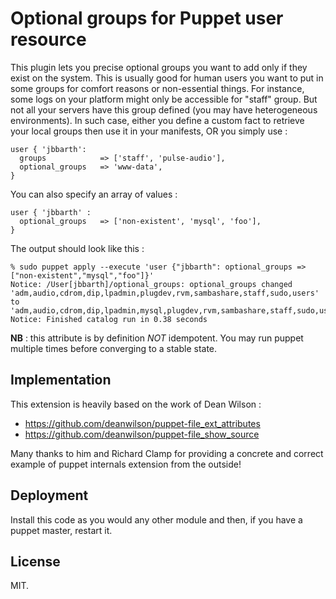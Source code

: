 Optional groups for Puppet user resource
========================================

This plugin lets you precise optional groups you want to add only if they exist
on the system. This is usually good for human users you want to put in some
groups for comfort reasons or non-essential things. For instance, some logs on
your platform might only be accessible for "staff" group. But not all your
servers have this group defined (you may have heterogeneous environments). In
such case, either you define a custom fact to retrieve your local groups then
use it in your manifests, OR you simply use :

    user { 'jbbarth':
      groups            => ['staff', 'pulse-audio'],
      optional_groups   => 'www-data',
    }

You can also specify an array of values :

    user { 'jbbarth' :
      optional_groups   => ['non-existent', 'mysql', 'foo'],
    }

The output should look like this :

    % sudo puppet apply --execute 'user {"jbbarth": optional_groups => ["non-existent","mysql","foo"]}'
    Notice: /User[jbbarth]/optional_groups: optional_groups changed 'adm,audio,cdrom,dip,lpadmin,plugdev,rvm,sambashare,staff,sudo,users' to 'adm,audio,cdrom,dip,lpadmin,mysql,plugdev,rvm,sambashare,staff,sudo,users'
    Notice: Finished catalog run in 0.38 seconds

**NB** : this attribute is by definition *NOT* idempotent. You may run puppet
multiple times before converging to a stable state.


Implementation
--------------

This extension is heavily based on the work of Dean Wilson :
- https://github.com/deanwilson/puppet-file_ext_attributes
- https://github.com/deanwilson/puppet-file_show_source

Many thanks to him and Richard Clamp for providing a concrete and correct example of puppet
internals extension from the outside!


Deployment
----------

Install this code as you would any other module and then, if you have a puppet
master, restart it.


License
-------

MIT.
